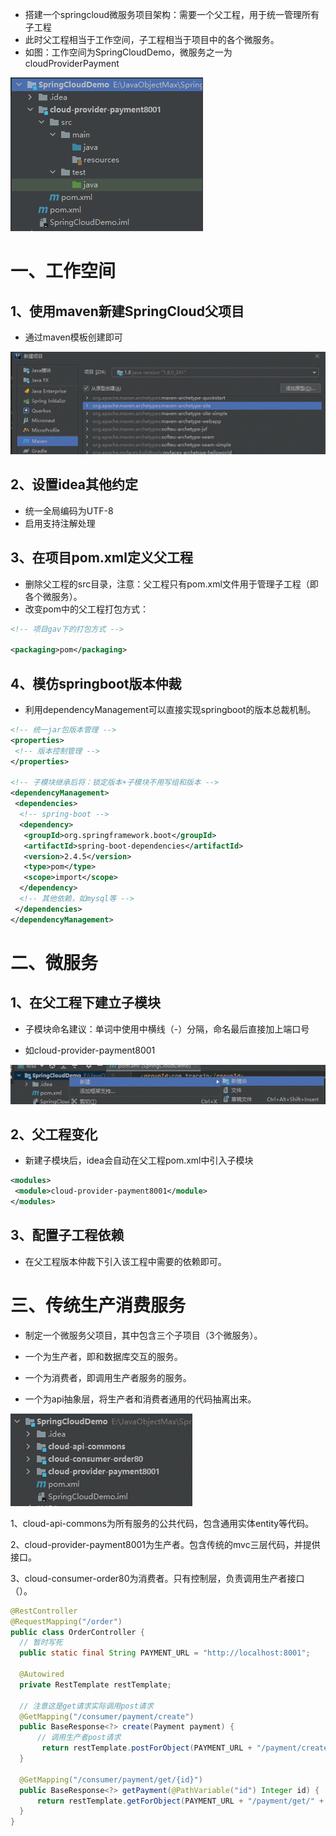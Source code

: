 - 搭建一个springcloud微服务项目架构：需要一个父工程，用于统一管理所有子工程
- 此时父工程相当于工作空间，子工程相当于项目中的各个微服务。
- 如图：工作空间为SpringCloudDemo，微服务之一为cloudProviderPayment

![clipboard.png](%E7%8E%AF%E5%A2%83%E6%90%AD%E5%BB%BA.assets/clip_image002.gif)

 

# 一、工作空间

## 1、使用maven新建SpringCloud父项目

- 通过maven模板创建即可

![clipboard.png](%E7%8E%AF%E5%A2%83%E6%90%AD%E5%BB%BA.assets/clip_image004.gif)

## 2、设置idea其他约定

- 统一全局编码为UTF-8
- 启用支持注解处理

## 3、在项目pom.xml定义父工程

- 删除父工程的src目录，注意：父工程只有pom.xml文件用于管理子工程（即各个微服务）。
- 改变pom中的父工程打包方式：
```xml
<!-- 项目gav下的打包方式 -->

<packaging>pom</packaging>
```
## 4、模仿springboot版本仲裁

- 利用dependencyManagement可以直接实现springboot的版本总裁机制。

```xml
<!-- 统一jar包版本管理 -->
<properties>
 <!-- 版本控制管理 -->
</properties>

<!-- 子模块继承后将：锁定版本+子模块不用写组和版本 -->
<dependencyManagement>
 <dependencies>
  <!-- spring-boot -->
  <dependency>
   <groupId>org.springframework.boot</groupId>
   <artifactId>spring-boot-dependencies</artifactId>
   <version>2.4.5</version>
   <type>pom</type>
   <scope>import</scope>
  </dependency>
  <!-- 其他依赖，如mysql等 -->
 </dependencies>
</dependencyManagement>
```


# 二、微服务

## 1、在父工程下建立子模块

- 子模块命名建议：单词中使用中横线（-）分隔，命名最后直接加上端口号

- 如cloud-provider-payment8001


![clipboard.png](%E7%8E%AF%E5%A2%83%E6%90%AD%E5%BB%BA.assets/clip_image006.gif)

## 2、父工程变化

- 新建子模块后，idea会自动在父工程pom.xml中引入子模块

```xml
<modules>
 <module>cloud-provider-payment8001</module>
</modules>
```
## 3、配置子工程依赖

- 在父工程版本仲裁下引入该工程中需要的依赖即可。


# 三、传统生产消费服务

- 制定一个微服务父项目，其中包含三个子项目（3个微服务）。

- 一个为生产者，即和数据库交互的服务。

- 一个为消费者，即调用生产者服务的服务。

- 一个为api抽象层，将生产者和消费者通用的代码抽离出来。


![clipboard.png](%E7%8E%AF%E5%A2%83%E6%90%AD%E5%BB%BA.assets/clip_image008.gif)

1、cloud-api-commons为所有服务的公共代码，包含通用实体entity等代码。

2、cloud-provider-payment8001为生产者。包含传统的mvc三层代码，并提供接口。

3、cloud-consumer-order80为消费者。只有控制层，负责调用生产者接口（）。
```java
@RestController
@RequestMapping("/order")
public class OrderController {
  // 暂时写死
  public static final String PAYMENT_URL = "http://localhost:8001";

  @Autowired
  private RestTemplate restTemplate;

  // 注意这是get请求实际调用post请求
  @GetMapping("/consumer/payment/create")
  public BaseResponse<?> create(Payment payment) {
      // 调用生产者post请求
       return restTemplate.postForObject(PAYMENT_URL + "/payment/create", payment, BaseResponse.class);
  }

  @GetMapping("/consumer/payment/get/{id}")
  public BaseResponse<?> getPayment(@PathVariable("id") Integer id) {
      return restTemplate.getForObject(PAYMENT_URL + "/payment/get/" + id, BaseResponse.class);
  }
}
```





